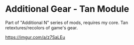 # Additional Gear - Tan Module
Part of "Additional N" series of mods, requires my core. Tan retextures/recolors of game's gear.

https://imgur.com/a/z7SaLEu
